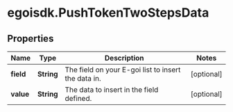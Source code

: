 # egoisdk.PushTokenTwoStepsData

## Properties

Name | Type | Description | Notes
------------ | ------------- | ------------- | -------------
**field** | **String** | The field on your E-goi list to insert the data in. | [optional] 
**value** | **String** | The data to insert in the field defined. | [optional] 


